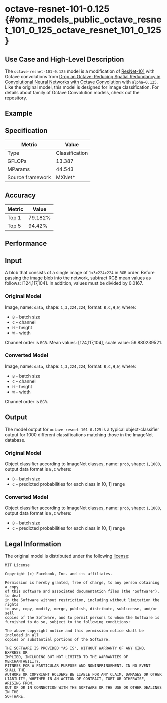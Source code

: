 # octave-resnet-101-0.125 {#omz_models_public_octave_resnet_101_0_125_octave_resnet_101_0_125}

## Use Case and High-Level Description

The `octave-resnet-101-0.125` model is a modification of [ResNet-101](https://arxiv.org/abs/1512.03385) with Octave convolutions from [Drop an Octave: Reducing Spatial Redundancy in Convolutional Neural Networks with Octave Convolution](https://arxiv.org/abs/1904.05049) with `alpha=0.125`.  Like the original model, this model is designed for image classification. For details about family of Octave Convolution models, check out the [repository](https://github.com/facebookresearch/OctConv).


## Example

## Specification

| Metric            | Value         |
|-------------------|---------------|
| Type              | Classification|
| GFLOPs            | 13.387        |
| MParams           | 44.543        |
| Source framework  | MXNet\*       |

## Accuracy

| Metric | Value |
| ------ | ----- |
| Top 1  | 79.182%|
| Top 5  | 94.42%|

## Performance

## Input

A blob that consists of a single image of `1x3x224x224` in `RGB` order. Before passing the image blob into the network, subtract RGB mean values as follows: [124,117,104]. In addition, values must be divided by 0.0167.

### Original Model

Image, name: `data`,  shape: `1,3,224,224`, format: `B,C,H,W`, where:

- `B` - batch size
- `C` - channel
- `H` - height
- `W` - width

Channel order is `RGB`.
Mean values: [124,117,104], scale value: 59.880239521.

### Converted Model

Image, name: `data`,  shape: `1,3,224,224`, format: `B,C,H,W`, where:

- `B` - batch size
- `C` - channel
- `H` - height
- `W` - width

Channel order is `BGR`.

## Output

The model output for `octave-resnet-101-0.125` is a typical object-classifier output for 1000 different classifications matching those in the ImageNet database.

### Original Model

Object classifier according to ImageNet classes, name: `prob`,  shape: `1,1000`, output data format is `B,C` where:

- `B` - batch size
- `C` - predicted probabilities for each class in  [0, 1] range

### Converted Model

Object classifier according to ImageNet classes, name: `prob`,  shape: `1,1000`, output data format is `B,C` where:

- `B` - batch size
- `C` - predicted probabilities for each class in  [0, 1] range

## Legal Information

The original model is distributed under the following
[license](https://raw.githubusercontent.com/facebookresearch/OctConv/master/LICENSE):

```
MIT License

Copyright (c) Facebook, Inc. and its affiliates.

Permission is hereby granted, free of charge, to any person obtaining a copy
of this software and associated documentation files (the "Software"), to deal
in the Software without restriction, including without limitation the rights
to use, copy, modify, merge, publish, distribute, sublicense, and/or sell
copies of the Software, and to permit persons to whom the Software is
furnished to do so, subject to the following conditions:

The above copyright notice and this permission notice shall be included in all
copies or substantial portions of the Software.

THE SOFTWARE IS PROVIDED "AS IS", WITHOUT WARRANTY OF ANY KIND, EXPRESS OR
IMPLIED, INCLUDING BUT NOT LIMITED TO THE WARRANTIES OF MERCHANTABILITY,
FITNESS FOR A PARTICULAR PURPOSE AND NONINFRINGEMENT. IN NO EVENT SHALL THE
AUTHORS OR COPYRIGHT HOLDERS BE LIABLE FOR ANY CLAIM, DAMAGES OR OTHER
LIABILITY, WHETHER IN AN ACTION OF CONTRACT, TORT OR OTHERWISE, ARISING FROM,
OUT OF OR IN CONNECTION WITH THE SOFTWARE OR THE USE OR OTHER DEALINGS IN THE
SOFTWARE.
```
